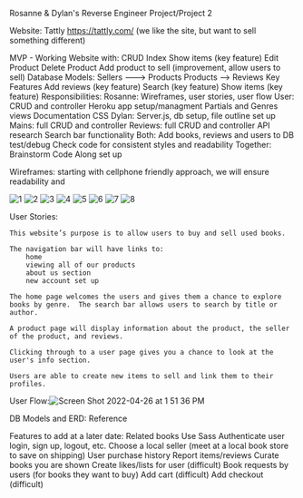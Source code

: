 Rosanne & Dylan's Reverse Engineer Project/Project 2

Website: Tattly https://tattly.com/ (we like the site, but want to sell something different)

MVP - Working Website with:
    CRUD
    Index
    Show items (key feature)
    Edit Product
    Delete Product
    Add product to sell (improvement, allow users to sell)
Database Models:
    Sellers ---> Products
    Products --> Reviews
Key Features
    Add reviews (key feature)
    Search (key feature)
    Show items (key feature)
Responsibilities:
    Rosanne:
        Wireframes, user stories, user flow
        User: CRUD and controller
        Heroku app setup/managment
        Partials and Genres views
        Documentation
        CSS
    Dylan:
        Server.js, db setup, file outline set up
        Mains: full CRUD and controller
        Reviews: full CRUD and controller
        API research
        Search bar functionality
    Both: 
        Add books, reviews and users to DB
        test/debug
        Check code for consistent styles and readability
    Together:
        Brainstorm
        Code Along set up


Wireframes: starting with cellphone friendly approach, we will ensure readability and 

![1](https://user-images.githubusercontent.com/6979738/165664061-f9e44e65-202e-4530-921e-cefd8f08da26.png)
![2](https://user-images.githubusercontent.com/6979738/165664101-4357e0b7-79bb-4031-96db-a1a69cbe6c77.png)
![3](https://user-images.githubusercontent.com/6979738/165664126-ff9797f2-9a8c-473a-9fbf-d62bdfc8e2a9.png)
![4](https://user-images.githubusercontent.com/6979738/165664183-874cfbfa-fab1-46cd-b38a-848faee0d7d5.png)
![5](https://user-images.githubusercontent.com/6979738/165664191-b9da6b1f-18df-4753-bc1e-d5bfe483303a.png)
![6](https://user-images.githubusercontent.com/6979738/165664202-ac63aadc-bbc7-44b1-bc15-584a0aac38ce.png)
![7](https://user-images.githubusercontent.com/6979738/165664213-3d436de3-2a9a-4ca7-b053-2c1238f16ede.png)
![8](https://user-images.githubusercontent.com/6979738/165664223-f4c8a67c-c589-466b-9f14-7def113ab3ad.png)

User Stories:

    This website’s purpose is to allow users to buy and sell used books.  

    The navigation bar will have links to:
        home
        viewing all of our products
        about us section
        new account set up
    
    The home page welcomes the users and gives them a chance to explore books by genre.  The search bar allows users to search by title or author.

    A product page will display information about the product, the seller of the product, and reviews.

    Clicking through to a user page gives you a chance to look at the user's info section.

    Users are able to create new items to sell and link them to their profiles.

User Flow:![Screen Shot 2022-04-26 at 1 51 36 PM](https://user-images.githubusercontent.com/6979738/165663835-5e137c46-6e66-4921-ae27-ba1955e4200c.png)

DB Models and ERD: Reference

Features to add at a later date:
    Related books
    Use Sass
    Authenticate user login, sign up, logout, etc.
    Choose a local seller (meet at a local book store to save on shipping)
    User purchase history
    Report items/reviews
    Curate books  you are shown
    Create likes/lists for user (difficult)
    Book requests by users (for books they want to buy)
    Add cart (difficult)
    Add checkout (difficult)
